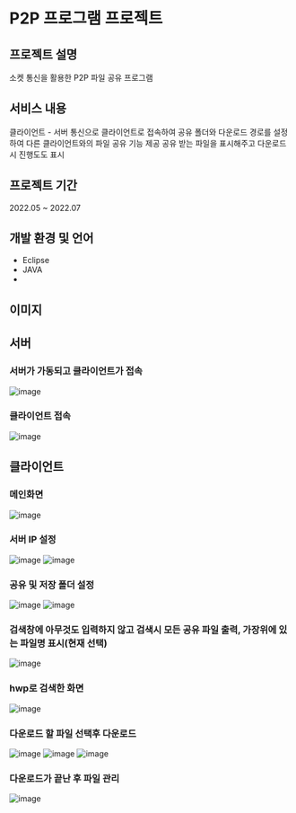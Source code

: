 # P2P 프로그램 프로젝트
## 프로젝트 설명
소켓 통신을 활용한 P2P 파일 공유 프로그램

## 서비스 내용
클라이언트 - 서버 통신으로 클라이언트로 접속하여 공유 폴더와 다운로드 경로를 설정하여 다른 클라이언트와의 파일 공유 기능 제공
공유 받는 파일을 표시해주고 다운로드 시 진행도도 표시

## 프로젝트 기간
2022.05 ~ 2022.07

## 개발 환경 및 언어
- Eclipse
- JAVA
- 
## 이미지
## 서버
### 서버가 가동되고 클라이언트가 접속
![image](https://github.com/jongwon-kr/p2p-program/assets/76871947/9dbbc49a-17fc-4185-841e-012eb7a8d993)

### 클라이언트 접속
![image](https://github.com/jongwon-kr/p2p-program/assets/76871947/0ac7e5b8-d86b-412a-9916-a2fd79961f47)

## 클라이언트
### 메인화면
![image](https://github.com/jongwon-kr/p2p-program/assets/76871947/a5590501-1ad7-4c98-95b1-0cf262931e3a)

### 서버 IP 설정
![image](https://github.com/jongwon-kr/p2p-program/assets/76871947/b4ca6d8a-8adc-4741-8a10-c209b19f39fe)
![image](https://github.com/jongwon-kr/p2p-program/assets/76871947/ee11a99e-0b89-4272-8a30-c61b126b16f7)

### 공유 및 저장 폴더 설정
![image](https://github.com/jongwon-kr/p2p-program/assets/76871947/d48f693b-d58b-40eb-8406-2cad54393f38)
![image](https://github.com/jongwon-kr/p2p-program/assets/76871947/80f9d897-9e4e-47f0-a353-48e82a309a38)

### 검색창에 아무것도 입력하지 않고 검색시 모든 공유 파일 출력, 가장위에 있는 파일명 표시(현재 선택)
![image](https://github.com/jongwon-kr/p2p-program/assets/76871947/ae2d11de-50d4-41ad-920a-1794929de27f)

### hwp로 검색한 화면
![image](https://github.com/jongwon-kr/p2p-program/assets/76871947/bf5aa85e-82e5-48c1-9b0f-ab6df38775cb)

### 다운로드 할 파일 선택후 다운로드
![image](https://github.com/jongwon-kr/p2p-program/assets/76871947/2e861698-e9b6-4f76-b064-7098b8c78e89)
![image](https://github.com/jongwon-kr/p2p-program/assets/76871947/f5397797-eecc-4ab6-ae49-2a995ddd308f)
![image](https://github.com/jongwon-kr/p2p-program/assets/76871947/2c1f8f14-3dbf-4b92-8aca-91d71b15e54a)

### 다운로드가 끝난 후 파일 관리
![image](https://github.com/jongwon-kr/p2p-program/assets/76871947/b249a332-3f70-413b-b9e2-91cd4bb8b271)











